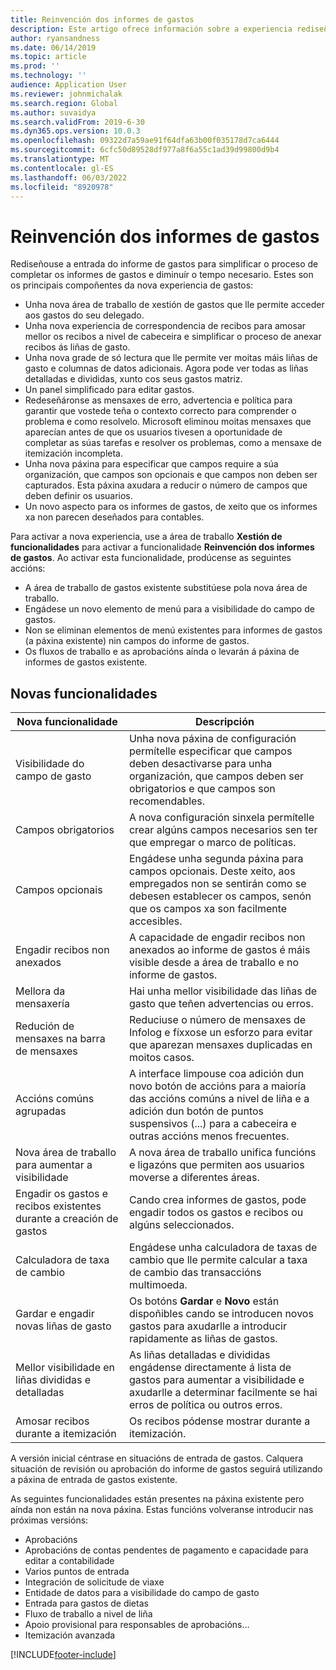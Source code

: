 ```yaml
---
title: Reinvención dos informes de gastos
description: Este artigo ofrece información sobre a experiencia rediseñado e reimaxinado para a entrada do informe de gastos.
author: ryansandness
ms.date: 06/14/2019
ms.topic: article
ms.prod: ''
ms.technology: ''
audience: Application User
ms.reviewer: johnmichalak
ms.search.region: Global
ms.author: suvaidya
ms.search.validFrom: 2019-6-30
ms.dyn365.ops.version: 10.0.3
ms.openlocfilehash: 09322d7a59ae91f64dfa63b00f035178d7ca6444
ms.sourcegitcommit: 6cfc50d89528df977a8f6a55c1ad39d99800d9b4
ms.translationtype: MT
ms.contentlocale: gl-ES
ms.lasthandoff: 06/03/2022
ms.locfileid: "8920978"
---
```

# <a name="redesigned-expense-reports"></a>Reinvención dos informes de gastos

Rediseñouse a entrada do informe de gastos para simplificar o proceso de completar os informes de gastos e diminuír o tempo necesario. Estes son os principais compoñentes da nova experiencia de gastos:

- Unha nova área de traballo de xestión de gastos que lle permite acceder aos gastos do seu delegado.
- Unha nova experiencia de correspondencia de recibos para amosar mellor os recibos a nivel de cabeceira e simplificar o proceso de anexar recibos ás liñas de gasto.
- Unha nova grade de só lectura que lle permite ver moitas máis liñas de gasto e columnas de datos adicionais. Agora pode ver todas as liñas detalladas e divididas, xunto cos seus gastos matriz.
- Un panel simplificado para editar gastos.
- Redeseñáronse as mensaxes de erro, advertencia e política para garantir que vostede teña o contexto correcto para comprender o problema e como resolvelo. Microsoft eliminou moitas mensaxes que aparecían antes de que os usuarios tivesen a oportunidade de completar as súas tarefas e resolver os problemas, como a mensaxe de itemización incompleta.
- Unha nova páxina para especificar que campos require a súa organización, que campos son opcionais e que campos non deben ser capturados. Esta páxina axudara a reducir o número de campos que deben definir os usuarios.
- Un novo aspecto para os informes de gastos, de xeito que os informes xa non parecen deseñados para contables.

Para activar a nova experiencia, use a área de traballo **Xestión de funcionalidades** para activar a funcionalidade **Reinvención dos informes de gastos**. Ao activar esta funcionalidade, prodúcense as seguintes accións:

- A área de traballo de gastos existente substitúese pola nova área de traballo.
- Engádese un novo elemento de menú para a visibilidade do campo de gastos.
- Non se eliminan elementos de menú existentes para informes de gastos (a páxina existente) nin campos do informe de gastos.
- Os fluxos de traballo e as aprobacións aínda o levarán á páxina de informes de gastos existente.

## <a name="new-features"></a>Novas funcionalidades

| Nova funcionalidade | Descripción |
|---|----|
| Visibilidade do campo de gasto | Unha nova páxina de configuración permítelle especificar que campos deben desactivarse para unha organización, que campos deben ser obrigatorios e que campos son recomendables. |
| Campos obrigatorios | A nova configuración sinxela permítelle crear algúns campos necesarios sen ter que empregar o marco de políticas. |
| Campos opcionais | Engádese unha segunda páxina para campos opcionais. Deste xeito, aos empregados non se sentirán como se debesen establecer os campos, senón que os campos xa son facilmente accesibles. |
| Engadir recibos non anexados | A capacidade de engadir recibos non anexados ao informe de gastos é máis visible desde a área de traballo e no informe de gastos. |
| Mellora da mensaxería | Hai unha mellor visibilidade das liñas de gasto que teñen advertencias ou erros. |
| Redución de mensaxes na barra de mensaxes| Reduciuse o número de mensaxes de Infolog e fíxxose un esforzo para evitar que aparezan mensaxes duplicadas en moitos casos. |
| Accións comúns agrupadas | A interface limpouse coa adición dun novo botón de accións para a maioría das accións comúns a nivel de liña e a adición dun botón de puntos suspensivos (...) para a cabeceira e outras accións menos frecuentes. |
| Nova área de traballo para aumentar a visibilidade | A nova área de traballo unifica funcións e ligazóns que permiten aos usuarios moverse a diferentes áreas. |
| Engadir os gastos e recibos existentes durante a creación de gastos | Cando crea informes de gastos, pode engadir todos os gastos e recibos ou algúns seleccionados. |
| Calculadora de taxa de cambio | Engádese unha calculadora de taxas de cambio que lle permite calcular a taxa de cambio das transaccións multimoeda. |
| Gardar e engadir novas liñas de gasto | Os botóns **Gardar** e **Novo** están dispoñibles cando se introducen novos gastos para axudarlle a introducir rapidamente as liñas de gastos. |
| Mellor visibilidade en liñas divididas e detalladas | As liñas detalladas e divididas engádense directamente á lista de gastos para aumentar a visibilidade e axudarlle a determinar facilmente se hai erros de política ou outros erros. |
| Amosar recibos durante a itemización | Os recibos pódense mostrar durante a itemización. |

A versión inicial céntrase en situacións de entrada de gastos. Calquera situación de revisión ou aprobación do informe de gastos seguirá utilizando a páxina de entrada de gastos existente.

As seguintes funcionalidades están presentes na páxina existente pero aínda non están na nova páxina. Estas funcións volveranse introducir nas próximas versións:

- Aprobacións
- Aprobacións de contas pendentes de pagamento e capacidade para editar a contabilidade
- Varios puntos de entrada
- Integración de solicitude de viaxe
- Entidade de datos para a visibilidade do campo de gasto
- Entrada para gastos de dietas
- Fluxo de traballo a nivel de liña
- Apoio provisional para responsables de aprobacións…
- Itemización avanzada


[!INCLUDE[footer-include](../includes/footer-banner.md)]